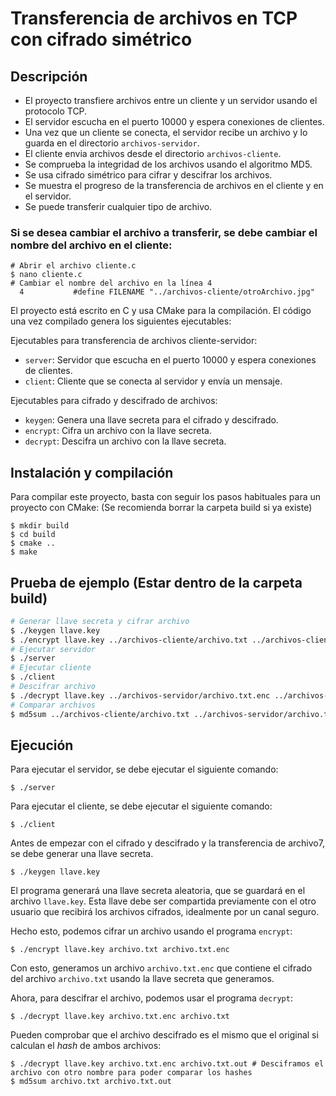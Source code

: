 # Transferencia de archivos en TCP con cifrado simétrico

## Descripción
* El proyecto transfiere archivos entre un cliente y un servidor usando el protocolo TCP. 
* El servidor escucha en el puerto 10000 y espera conexiones de clientes. 
* Una vez que un cliente se conecta, el servidor recibe un archivo y lo guarda en el directorio `archivos-servidor`. 
* El cliente envia archivos desde el directorio `archivos-cliente`.
* Se comprueba la integridad de los archivos usando el algoritmo MD5.
* Se usa cifrado simétrico para cifrar y descifrar los archivos.
* Se muestra el progreso de la transferencia de archivos en el cliente y en el servidor.
* Se puede transferir cualquier tipo de archivo.

### Si se desea cambiar el archivo a transferir, se debe cambiar el nombre del archivo en el cliente:
```console
# Abrir el archivo cliente.c
$ nano cliente.c
# Cambiar el nombre del archivo en la línea 4
  4           #define FILENAME "../archivos-cliente/otroArchivo.jpg"
```


El proyecto está escrito en C y usa CMake para la compilación. El código una vez compilado genera los siguientes ejecutables:

Ejecutables para transferencia de archivos cliente-servidor:
- `server`: Servidor que escucha en el puerto 10000 y espera conexiones de clientes.
- `client`: Cliente que se conecta al servidor y envía un mensaje.

Ejecutables para cifrado y descifrado de archivos:
- `keygen`: Genera una llave secreta para el cifrado y descifrado.
- `encrypt`: Cifra un archivo con la llave secreta.
- `decrypt`: Descifra un archivo con la llave secreta.

## Instalación y compilación

Para compilar este proyecto, basta con seguir los pasos habituales para un proyecto con CMake:
(Se recomienda borrar la carpeta build si ya existe)

```console
$ mkdir build
$ cd build
$ cmake ..
$ make
```

## Prueba de ejemplo (Estar dentro de la carpeta build)
```bash
# Generar llave secreta y cifrar archivo
$ ./keygen llave.key
$ ./encrypt llave.key ../archivos-cliente/archivo.txt ../archivos-cliente/archivo.txt.enc
# Ejecutar servidor
$ ./server
# Ejecutar cliente
$ ./client
# Descifrar archivo
$ ./decrypt llave.key ../archivos-servidor/archivo.txt.enc ../archivos-servidor/archivo.txt
# Comparar archivos
$ md5sum ../archivos-cliente/archivo.txt ../archivos-servidor/archivo.txt
```

## Ejecución

Para ejecutar el servidor, se debe ejecutar el siguiente comando:

```console
$ ./server
```

Para ejecutar el cliente, se debe ejecutar el siguiente comando:

```console
$ ./client
```

Antes de empezar con el cifrado y descifrado y la transferencia de archivo7, se debe generar una llave secreta. 

```console
$ ./keygen llave.key
```

El programa generará una llave secreta aleatoria, que se guardará en el archivo `llave.key`. Esta llave debe ser compartida previamente con el otro usuario que recibirá los archivos cifrados, idealmente por un canal seguro.

Hecho esto, podemos cifrar un archivo usando el programa `encrypt`:

```console
$ ./encrypt llave.key archivo.txt archivo.txt.enc
```

Con esto, generamos un archivo `archivo.txt.enc` que contiene el cifrado del archivo `archivo.txt` usando la llave secreta que generamos.

Ahora, para descifrar el archivo, podemos usar el programa `decrypt`:

```console
$ ./decrypt llave.key archivo.txt.enc archivo.txt
```

Pueden comprobar que el archivo descifrado es el mismo que el original si calculan el _hash_ de ambos archivos:

```console
$ ./decrypt llave.key archivo.txt.enc archivo.txt.out # Desciframos el archivo con otro nombre para poder comparar los hashes
$ md5sum archivo.txt archivo.txt.out
